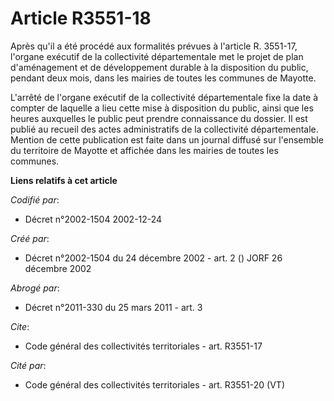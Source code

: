 # Article R3551-18

Après qu'il a été procédé aux formalités prévues à l'article R. 3551-17, l'organe exécutif de la collectivité départementale
met le projet de plan d'aménagement et de développement durable à la disposition du public, pendant deux mois, dans les
mairies de toutes les communes de Mayotte.

L'arrêté de l'organe exécutif de la collectivité départementale fixe la date à compter de laquelle a lieu cette mise à
disposition du public, ainsi que les heures auxquelles le public peut prendre connaissance du dossier. Il est publié au
recueil des actes administratifs de la collectivité départementale. Mention de cette publication est faite dans un journal
diffusé sur l'ensemble du territoire de Mayotte et affichée dans les mairies de toutes les communes.

**Liens relatifs à cet article**

_Codifié par_:

  - Décret n°2002-1504 2002-12-24

_Créé par_:

  - Décret n°2002-1504 du 24 décembre 2002 - art. 2 () JORF 26 décembre 2002

_Abrogé par_:

  - Décret n°2011-330 du 25 mars 2011 - art. 3

_Cite_:

  - Code général des collectivités territoriales - art. R3551-17

_Cité par_:

  - Code général des collectivités territoriales - art. R3551-20 (VT)
